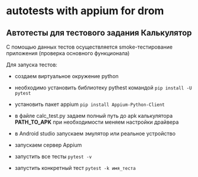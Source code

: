 # autotests with appium for drom
## Автотесты для тестового задания Калькулятор
С помощью данных тестов осуществляется smoke-тестирование приложения (проверка основного функционала)

Для запуска тестов:

- создаем виртуальное окружение python
- необходимо установить библиотеку pythest командой `pip install -U pytest`
- установить пакет appium `pip install Appium-Python-Client`
- в файле calc_test.py задаем полный путь до apk калькулятора **PATH_TO_APK** при необходимости меняем настройки драйвера
- в Android studio запускаем эмулятор или реальное устройство
- запускаем сервер Appium

- запустить все тесты `pytest -v`
- запустить конкретный тест `pytest -k имя_теста`
